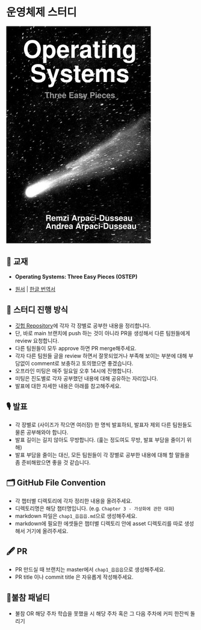 # 운영체제 스터디

![OSTEP.jpg](./cover_image.jpg)

## 📖 교재

- **Operating Systems: Three Easy Pieces (OSTEP)**

- [원서](https://pages.cs.wisc.edu/~remzi/OSTEP/) | [한글 번역서](https://product.kyobobook.co.kr/detail/S000001732402)

## 📜 스터디 진행 방식

- [깃헙 Repository]()에 각자 각 장별로 공부한 내용을 정리합니다.
- 단, 바로 main 브랜치에 push 하는 것이 아니라 PR을 생성해서 다른 팀원들에게 review 요청합니다.
- 다른 팀원들이 모두 approve 하면 PR merge해주세요.
- 각자 다른 팀원들 글을 review 하면서 잘못되었거나 부족해 보이는 부분에 대해 부담없이 comment로 보충하고 토의했으면 좋겠습니다.
- 오프라인 미팅은 매주 일요일 오후 14시에 진행합니다.
- 미팅은 진도별로 각자 공부했던 내용에 대해 공유하는 자리입니다.
- 발표에 대한 자세한 내용은 아래를 참고해주세요.

## 🎙 발표

- 각 장별로 (사이즈가 작으면 여러장) 한 명씩 발표하되, 발표자 제외 다른 팀원들도 물론 공부해와야 합니다.
- 발표 길이는 길지 않아도 무방합니다. (훑는 정도여도 무방, 발표 부담을 줄이기 위해)
- 발표 부담을 줄이는 대신, 모든 팀원들이 각 장별로 공부한 내용에 대해 할 말들을 좀 준비해왔으면 좋을 것 같습니다.

## 🗂 GitHub File Convention

- 각 챕터별 디렉토리에 각자 정리한 내용을 올려주세요.
- 디렉토리명은 해당 챕터명입니다. (e.g. `Chapter 3 - 가상화에 관한 대화`)
- markdown 파일은 `chap1_읍읍읍.md`으로 생성해주세요.
- markdown에 필요한 에셋들은 챕터별 디렉토리 안에 asset 디렉토리를 따로 생성해서 거기에 올려주세요.

## 🖋 PR

- PR 만드실 때 브랜치는 master에서 `chap1_읍읍읍`으로 생성해주세요.
- PR title 이나 commit title 은 자유롭게 작성해주세요.

## 🥤불참 패널티

- 불참 OR 해당 주차 학습을 못했을 시 해당 주차 혹은 그 다음 주차에 커피 한잔씩 돌리기